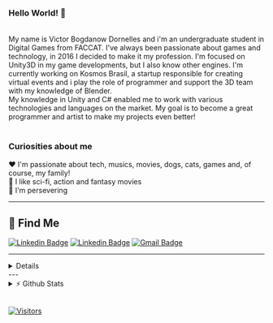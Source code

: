 ### Hello World! 👋
<br/>
My name is Victor Bogdanow Dornelles and i'm an undergraduate student in Digital Games from FACCAT. I've always been passionate about games and technology, in 2016 I decided to make it my profession. I'm focused on Unity3D in my game developments, but I also know other engines. I'm currently working on Kosmos Brasil, a startup responsible for creating virtual events and i play the role of programmer and support the 3D team with my knowledge of Blender.<br>
My knowledge in Unity and C# enabled me to work with various technologies and languages ​​on the market. My goal is to become a great programmer and artist to make my projects even better!
<br/>
<br/>

### Curiosities about me
❤️	I'm passionate about tech, musics, movies, dogs, cats, games and, of course, my family! <br>
🖖	I like sci-fi, action and fantasy movies <br>
💪	I'm persevering

---
## 📲 Find Me

[![Linkedin Badge](https://img.shields.io/badge/-LinkedIn-blue?style=flat-square&logo=Linkedin&logoColor=white&link=https://www.linkedin.com/in/victorbwd/)](https://www.linkedin.com/in/victorbwd/)
[![Linkedin Badge](https://img.shields.io/badge/-Instagram-purple?style=flat-square&logo=Instagram&logoColor=white&link=https://www.linkedin.com/in/victor_bwd/)](https://www.instagram.com/victor_bwd/)
[![Gmail Badge](https://img.shields.io/badge/-Gmail-c14438?style=flat-square&logo=Gmail&logoColor=white&link=mailto:victorbd.business@gmail.com)](mailto:victorbd.business@gmail.com)


---
<details>

## 💻 What Do I Use Most

- 📕 Languages:
  - [x] C#
  - [x] Phyton
  - [x] Html
  - [x] CSS
  - [x] JavaScript
  - [x] TypeScript


- 📙  Engines and FrameWorks:
  - [x] Unity3D
  - [x] Construct
  - [x] Godot
  - [x] BabylonJS
  - [x] ChakraUI
  - [x] Bootstrap

- 📘 Others:
  - [x] Blender
  - [x] GIMP
  - [x] Aseprite
  - [x] Strapi

</details>
---

<details>
<summary>⚡  Github Stats</summary>

![victor's github stats](https://github-readme-stats.vercel.app/api?username=victor-BwD&show_icons=true&theme=dark)

<summary>⚡ Languages Used</summary>

[![Top Langs](https://github-readme-stats.vercel.app/api/top-langs/?username=Victor-BwD&layout=compact&theme=dark)](https://github.com/Victor-BwD/github-readme-stats)
<br/>


</details>
<br>

[![Visitors](https://visitor-badge.glitch.me/badge?page_id=github/victor-bwd)](https://github.com/Victor-BwD)

